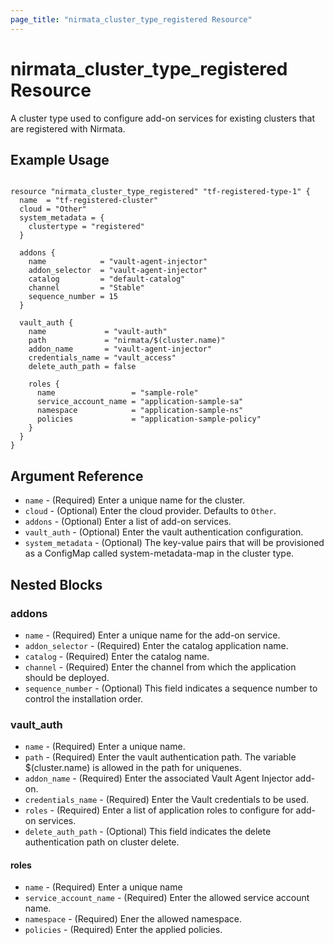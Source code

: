 ```yaml
---
page_title: "nirmata_cluster_type_registered Resource"
---
```


# nirmata_cluster_type_registered Resource

A cluster type used to configure add-on services for existing clusters that are registered with Nirmata.

## Example Usage

```hcl

resource "nirmata_cluster_type_registered" "tf-registered-type-1" {
  name  = "tf-registered-cluster"
  cloud = "Other"
  system_metadata = {
    clustertype = "registered"
  }
  
  addons {
    name            = "vault-agent-injector"
    addon_selector  = "vault-agent-injector"
    catalog         = "default-catalog"
    channel         = "Stable"
    sequence_number = 15
  }

  vault_auth {
    name             = "vault-auth"
    path             = "nirmata/$(cluster.name)"
    addon_name       = "vault-agent-injector"
    credentials_name = "vault_access"
    delete_auth_path = false

    roles {
      name                 = "sample-role"
      service_account_name = "application-sample-sa"
      namespace            = "application-sample-ns"
      policies             = "application-sample-policy"
    }
  }
}

```

## Argument Reference

* `name` - (Required) Enter a unique name for the cluster.
* `cloud` - (Optional) Enter the cloud provider. Defaults to `Other`.
* `addons` - (Optional) Enter a list of add-on services.
* `vault_auth` - (Optional) Enter the vault authentication configuration.
* `system_metadata` - (Optional) The key-value pairs that will be provisioned as a ConfigMap called system-metadata-map in the cluster type.

## Nested Blocks

### addons

* `name` - (Required) Enter a unique name for the add-on service.
* `addon_selector` - (Required) Enter the catalog application name.
* `catalog` - (Required) Enter the catalog name.
* `channel` - (Required) Enter the channel from which the application should be deployed.
* `sequence_number` - (Optional) This field indicates a sequence number to control the installation order.

### vault_auth

* `name` - (Required) Enter a unique name.
* `path` - (Required) Enter the vault authentication path. The variable $(cluster.name) is allowed in the path for uniquenes.
* `addon_name` - (Required) Enter the associated Vault Agent Injector add-on.
* `credentials_name` - (Required) Enter the Vault credentials to be used. 
* `roles` - (Required) Enter a list of application roles to configure for add-on services.
* `delete_auth_path` - (Optional) This field indicates the delete authentication path on cluster delete.

#### roles

* `name` - (Required) Enter a unique name
* `service_account_name` - (Required) Enter the allowed service account name.
* `namespace` - (Required) Ener the allowed namespace.
* `policies` - (Required) Enter the applied policies.

